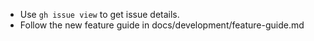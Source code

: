 - Use `gh issue view` to get issue details.
- Follow the new feature guide in docs/development/feature-guide.md
